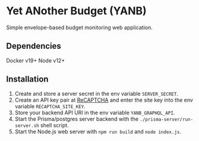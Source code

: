 # Yet ANother Budget (YANB)

Simple envelope-based budget monitoring web application.

## Dependencies

Docker v19+
Node v12+

## Installation

1. Create and store a server secret in the env variable `SERVER_SECRET`.
2. Create an API key pair at [ReCAPTCHA](http://www.google.com/recaptcha/admin) and enter the site key into the env variable `RECAPTCHA_SITE_KEY`.
3. Store your backend API URI in the env variable `YANB_GRAPHQL_API`.
3. Start the Prisma/postgres server backend with the `./prisma-server/run-server.sh` shell script.
4. Start the Node.js web server with `npm run build` and `node index.js`.